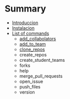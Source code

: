 # Summary

* [Introduccion](README.md)
* [Instalacion](instalacion.md)
* [List of commands](list_of_commands.md)
   * [add_collabolators](addcollabolators.md)
   * [add_to_team](addto_team.md)
   * [clone_repos](clonerepos.md)
   * create_repos
   * create_student_teams
   * forks
   * help
   * merge_pull_requests
   * open_issue
   * push_files
   * version


